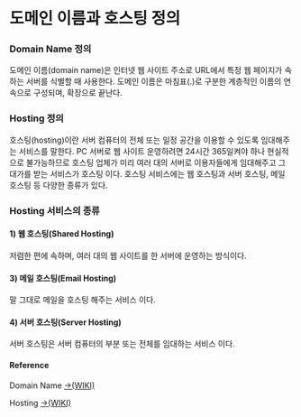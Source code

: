 # 도메인 이름과 호스팅 정의

### Domain Name 정의

도메인 이름\(domain name\)은 인터넷 웹 사이트 주소로 URL에서 특정 웹 페이지가 속하는 서버를 식별할 때 사용한다. 도메인 이름은 마침표\(.\)로 구분한 계층적인 이름의 연속으로 구성되며, 확장으로 끝난다.

### Hosting 정의

호스팅\(hosting\)이란 서버 컴퓨터의 전체 또는 일정 공간을 이용할 수 있도록 임대해주는 서비스를 말한다. PC 서버로 웹 사이트 운영하려면 24시간 365일켜야 하나 현실적으로 불가능하므로 호스팅 업체가 미리 여러 대의 서버로 이용자들에게 임대해주고 그 대가를 받는 서비스가 호스팅 이다. 호스팅 서비스에는 웹 호스팅과 서버 호스팅, 메일 호스팅 등 다양한 종류가 있다.

### Hosting 서비스의 종류

#### 1\) 웹 호스팅\(Shared Hosting\)

저렴한 편에 속하며, 여러 대의 웹 사이트를 한 서버에 운영하는 방식이다.

#### 3\) 메일 호스팅\(Email Hosting\)

말 그대로 메일을 호스팅 해주는 서비스 이다.

#### 4\) 서버 호스팅\(Server Hosting\)

서버 호스팅은 서버 컴퓨터의 부분 또는 전체를 임대하는 서비스 이다.

#### Reference

Domain Name [→\(WIKI\)](https://ko.wikipedia.org/wiki/%EB%8F%84%EB%A9%94%EC%9D%B8_%EB%84%A4%EC%9E%84)

Hosting [→\(WIKI\)](https://namu.wiki/w/%ED%98%B8%EC%8A%A4%ED%8C%85)

